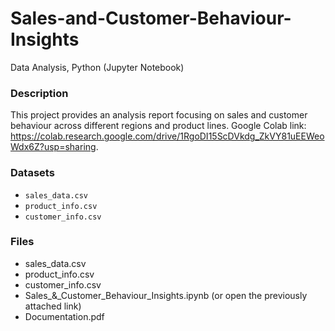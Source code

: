 # Sales-and-Customer-Behaviour-Insights
Data Analysis, Python (Jupyter Notebook)

### Description
This project provides an analysis report focusing on sales and customer behaviour across different regions and product lines. Google Colab link: https://colab.research.google.com/drive/1RgoDI15ScDVkdg_ZkVY81uEEWeoWdx6Z?usp=sharing.

### Datasets
* `sales_data.csv`
* `product_info.csv`
* `customer_info.csv`

### Files
* sales_data.csv
* product_info.csv
* customer_info.csv
* Sales_&_Customer_Behaviour_Insights.ipynb (or open the previously attached link)
* Documentation.pdf
